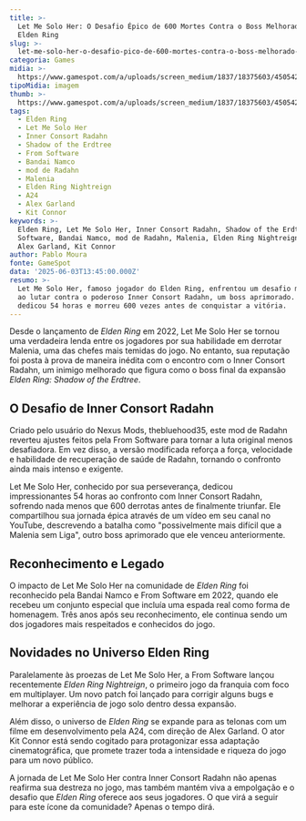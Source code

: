 ```yaml
---
title: >-
  Let Me Solo Her: O Desafio Épico de 600 Mortes Contra o Boss Melhorado de
  Elden Ring
slug: >-
  let-me-solo-her-o-desafio-pico-de-600-mortes-contra-o-boss-melhorado-de-elden-ring
categoria: Games
midia: >-
  https://www.gamespot.com/a/uploads/screen_medium/1837/18375603/4505425-eldenringshadowoftheerdtree.jpg
tipoMidia: imagem
thumb: >-
  https://www.gamespot.com/a/uploads/screen_medium/1837/18375603/4505425-eldenringshadowoftheerdtree.jpg
tags:
  - Elden Ring
  - Let Me Solo Her
  - Inner Consort Radahn
  - Shadow of the Erdtree
  - From Software
  - Bandai Namco
  - mod de Radahn
  - Malenia
  - Elden Ring Nightreign
  - A24
  - Alex Garland
  - Kit Connor
keywords: >-
  Elden Ring, Let Me Solo Her, Inner Consort Radahn, Shadow of the Erdtree, From
  Software, Bandai Namco, mod de Radahn, Malenia, Elden Ring Nightreign, A24,
  Alex Garland, Kit Connor
author: Pablo Moura
fonte: GameSpot
data: '2025-06-03T13:45:00.000Z'
resumo: >-
  Let Me Solo Her, famoso jogador do Elden Ring, enfrentou um desafio monumental
  ao lutar contra o poderoso Inner Consort Radahn, um boss aprimorado. Ele
  dedicou 54 horas e morreu 600 vezes antes de conquistar a vitória.
---
```

Desde o lançamento de *Elden Ring* em 2022, Let Me Solo Her se tornou uma verdadeira lenda entre os jogadores por sua habilidade em derrotar Malenia, uma das chefes mais temidas do jogo. No entanto, sua reputação foi posta à prova de maneira inédita com o encontro com o Inner Consort Radahn, um inimigo melhorado que figura como o boss final da expansão *Elden Ring: Shadow of the Erdtree*.

## O Desafio de Inner Consort Radahn

Criado pelo usuário do Nexus Mods, thebluehood35, este mod de Radahn reverteu ajustes feitos pela From Software para tornar a luta original menos desafiadora. Em vez disso, a versão modificada reforça a força, velocidade e habilidade de recuperação de saúde de Radahn, tornando o confronto ainda mais intenso e exigente.

Let Me Solo Her, conhecido por sua perseverança, dedicou impressionantes 54 horas ao confronto com Inner Consort Radahn, sofrendo nada menos que 600 derrotas antes de finalmente triunfar. Ele compartilhou sua jornada épica através de um vídeo em seu canal no YouTube, descrevendo a batalha como "possivelmente mais difícil que a Malenia sem Liga", outro boss aprimorado que ele venceu anteriormente.

## Reconhecimento e Legado

O impacto de Let Me Solo Her na comunidade de *Elden Ring* foi reconhecido pela Bandai Namco e From Software em 2022, quando ele recebeu um conjunto especial que incluía uma espada real como forma de homenagem. Três anos após seu reconhecimento, ele continua sendo um dos jogadores mais respeitados e conhecidos do jogo.

## Novidades no Universo Elden Ring

Paralelamente às proezas de Let Me Solo Her, a From Software lançou recentemente *Elden Ring Nightreign*, o primeiro jogo da franquia com foco em multiplayer. Um novo patch foi lançado para corrigir alguns bugs e melhorar a experiência de jogo solo dentro dessa expansão.

Além disso, o universo de *Elden Ring* se expande para as telonas com um filme em desenvolvimento pela A24, com direção de Alex Garland. O ator Kit Connor está sendo cogitado para protagonizar essa adaptação cinematográfica, que promete trazer toda a intensidade e riqueza do jogo para um novo público.

A jornada de Let Me Solo Her contra Inner Consort Radahn não apenas reafirma sua destreza no jogo, mas também mantém viva a empolgação e o desafio que *Elden Ring* oferece aos seus jogadores. O que virá a seguir para este ícone da comunidade? Apenas o tempo dirá.

